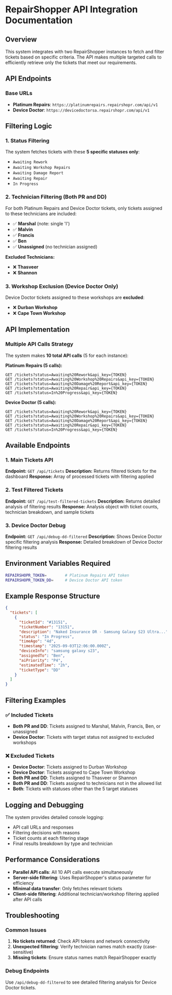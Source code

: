 # RepairShopper API Integration Documentation

## Overview
This system integrates with two RepairShopper instances to fetch and filter tickets based on specific criteria. The API makes multiple targeted calls to efficiently retrieve only the tickets that meet our requirements.

## API Endpoints

### Base URLs
- **Platinum Repairs**: `https://platinumrepairs.repairshopr.com/api/v1`
- **Device Doctor**: `https://devicedoctorsa.repairshopr.com/api/v1`

## Filtering Logic

### 1. Status Filtering
The system fetches tickets with these **5 specific statuses only**:
- `Awaiting Rework`
- `Awaiting Workshop Repairs`
- `Awaiting Damage Report`
- `Awaiting Repair`
- `In Progress`

### 2. Technician Filtering (Both PR and DD)
For both Platinum Repairs and Device Doctor tickets, only tickets assigned to these technicians are included:
- ✅ **Marshal** (note: single 'l')
- ✅ **Malvin**
- ✅ **Francis**
- ✅ **Ben**
- ✅ **Unassigned** (no technician assigned)

**Excluded Technicians:**
- ❌ **Thasveer**
- ❌ **Shannon**

### 3. Workshop Exclusion (Device Doctor Only)
Device Doctor tickets assigned to these workshops are **excluded**:
- ❌ **Durban Workshop**
- ❌ **Cape Town Workshop**

## API Implementation

### Multiple API Calls Strategy
The system makes **10 total API calls** (5 for each instance):

**Platinum Repairs (5 calls):**
```
GET /tickets?status=Awaiting%20Rework&api_key={TOKEN}
GET /tickets?status=Awaiting%20Workshop%20Repairs&api_key={TOKEN}
GET /tickets?status=Awaiting%20Damage%20Report&api_key={TOKEN}
GET /tickets?status=Awaiting%20Repair&api_key={TOKEN}
GET /tickets?status=In%20Progress&api_key={TOKEN}
```

**Device Doctor (5 calls):**
```
GET /tickets?status=Awaiting%20Rework&api_key={TOKEN}
GET /tickets?status=Awaiting%20Workshop%20Repairs&api_key={TOKEN}
GET /tickets?status=Awaiting%20Damage%20Report&api_key={TOKEN}
GET /tickets?status=Awaiting%20Repair&api_key={TOKEN}
GET /tickets?status=In%20Progress&api_key={TOKEN}
```

## Available Endpoints

### 1. Main Tickets API
**Endpoint:** `GET /api/tickets`
**Description:** Returns filtered tickets for the dashboard
**Response:** Array of processed tickets with filtering applied

### 2. Test Filtered Tickets
**Endpoint:** `GET /api/test-filtered-tickets`
**Description:** Returns detailed analysis of filtering results
**Response:** Analysis object with ticket counts, technician breakdown, and sample tickets

### 3. Device Doctor Debug
**Endpoint:** `GET /api/debug-dd-filtered`
**Description:** Shows Device Doctor specific filtering analysis
**Response:** Detailed breakdown of Device Doctor filtering results

## Environment Variables Required

```bash
REPAIRSHOPR_TOKEN=        # Platinum Repairs API token
REPAIRSHOPR_TOKEN_DD=     # Device Doctor API token
```

## Example Response Structure

```json
{
  "tickets": [
    {
      "ticketId": "#13151",
      "ticketNumber": "13151",
      "description": "Naked Insurance DR - Samsung Galaxy S23 Ultra...",
      "status": "In Progress",
      "timeAgo": "4d",
      "timestamp": "2025-09-03T12:06:00.000Z",
      "deviceInfo": "samsung galaxy s23",
      "assignedTo": "Ben",
      "aiPriority": "P4",
      "estimatedTime": "2h",
      "ticketType": "DD"
    }
  ]
}
```

## Filtering Examples

### ✅ Included Tickets
- **Both PR and DD**: Tickets assigned to Marshal, Malvin, Francis, Ben, or unassigned
- **Device Doctor**: Tickets with target status not assigned to excluded workshops

### ❌ Excluded Tickets
- **Device Doctor**: Tickets assigned to Durban Workshop
- **Device Doctor**: Tickets assigned to Cape Town Workshop  
- **Both PR and DD**: Tickets assigned to Thasveer or Shannon
- **Both PR and DD**: Tickets assigned to technicians not in the allowed list
- **Both**: Tickets with statuses other than the 5 target statuses

## Logging and Debugging

The system provides detailed console logging:
- API call URLs and responses
- Filtering decisions with reasons
- Ticket counts at each filtering stage
- Final results breakdown by type and technician

## Performance Considerations

- **Parallel API calls**: All 10 API calls execute simultaneously
- **Server-side filtering**: Uses RepairShopper's status parameter for efficiency
- **Minimal data transfer**: Only fetches relevant tickets
- **Client-side filtering**: Additional technician/workshop filtering applied after API calls

## Troubleshooting

### Common Issues
1. **No tickets returned**: Check API tokens and network connectivity
2. **Unexpected filtering**: Verify technician names match exactly (case-sensitive)
3. **Missing tickets**: Ensure status names match RepairShopper exactly

### Debug Endpoints
Use `/api/debug-dd-filtered` to see detailed filtering analysis for Device Doctor tickets.


